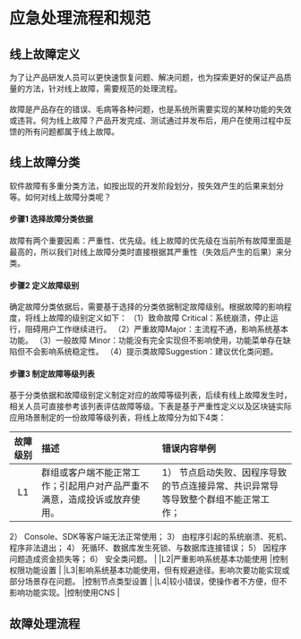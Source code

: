 # 应急处理流程和规范
## 线上故障定义
为了让产品研发人员可以更快速恢复问题、解决问题，也为探索更好的保证产品质量的方法，针对线上故障，需要规范的处理流程。<br/><br/>
故障是产品存在的错误、毛病等各种问题，也是系统所需要实现的某种功能的失效或违背。何为线上故障？产品开发完成、测试通过并发布后，用户在使用过程中反馈的所有问题都属于线上故障。<br/>

## 线上故障分类
软件故障有多重分类方法，如按出现的开发阶段划分，按失效产生的后果来划分等。如何对线上故障分类呢？
#### 步骤1	选择故障分类依据
故障有两个重要因素：严重性、优先级。线上故障的优先级在当前所有故障里面是最高的，所以我们对线上故障分类时直接根据其严重性（失效后产生的后果）来分类。
#### 步骤2	定义故障级别
确定故障分类依据后，需要基于选择的分类依据制定故障级别。根据故障的影响程度，将线上故障的级别定义如下：
（1）致命故障 Critical：系统崩溃，停止运行，阻碍用户工作继续进行。
（2）严重故障Major：主流程不通，影响系统基本功能。
（3）一般故障 Minor：功能没有完全实现但不影响使用，功能菜单存在缺陷但不会影响系统稳定性。
（4）提示类故障Suggestion：建议优化类问题。
#### 步骤3	制定故障等级列表
基于分类依据和故障级别定义制定对应的故障等级列表，后续有线上故障发生时，相关人员可直接参考该列表评估故障等级。下表是基于严重性定义以及区块链实际应用场景制定的一份故障等级列表，将线上故障分为如下4类：


|故障级别             |描述       |错误内容举例           |
|:---------------:|:-------------|:-----------|
|L1|群组或客户端不能正常工作；引起用户对产品严重不满意，造成投诉或放弃使用。                |1）	节点启动失败、因程序导致的节点连接异常、共识异常导等导致整个群组不能正常工作；
2）	Console、SDK等客户端无法正常使用；
3）	由程序引起的系统崩溃、死机、程序非法退出；
4）	死循环、数据库发生死锁、与数据库连接错误；
5）	因程序问题造成资金损失等；
6）	安全类问题。
   |
|L2|严重影响系统基本功能使用              |控制权限功能设置       |
|L3|影响系统基本功能使用，但有规避途径。影响次要功能实现或部分场景存在问题。  |控制节点类型设置       |
|L4|较小错误，使操作者不方便，但不影响功能实现。|控制使用CNS            |


## 故障处理流程
